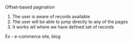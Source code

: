 Offset-based pagination

1. The user is aware of records available
2. The user will be able to jump directly to any of the pages
3. It works wll where we have defined set of records 

Ex - e-commerce site, blog